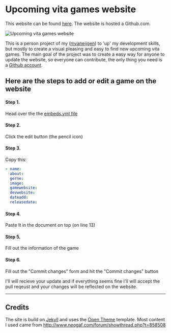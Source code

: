 # Upcoming vita games website 

This website can be found [here](mvaneijgen.nl/upcoming-vita-games). The website is hosted a Github.com.

![Upcoming vita games website](http://i.imgur.com/RoJpSZF.jpeg "Upcoming vita games website ")

This is a person project of my ([mvaneijgen](http://mvaneijgen.nl)) to 'up' my development skills, but mostly to create a visual pleasing and easy to find new upcoming vita games. The main goal of the project was to create a easy way for anyone to update the website, so everyone can contribute, the only thing you need is a [Github account](https://github.com/join).

## Here are the steps to add or edit a game on the website

#### Step 1.
Head over the the [embeds.yml file](https://github.com/mvaneijgen/upcoming-vita-games/blob/gh-pages/_data/embeds.yml) 

#### Step 2.
Click the edit button (the pencil icon)

#### Step 3.
Copy this:

```yaml
- name: 
  about: 
  gerne: 
  image: 
  gamewebsite: 
  devwebsite: 
  dateadd:
  releasedate:
```
#### Step 4.
Paste It in the document on top (on line 13)

#### Step 5.
Fill out the information of the game

#### Step 6.
Fill out the "Commit changes" form and hit the "Commit changes" button

I'll will recieve your update and if everything seems fine I'll will accept the pull reqeust and your changes will be reflected on the website. 

----

## Credits
The site is build on [Jekyll](http://jekyllrb.com) and uses the [Open Theme](http://opentheme.co) template.
Most content I used came from http://www.neogaf.com/forum/showthread.php?t=858508 